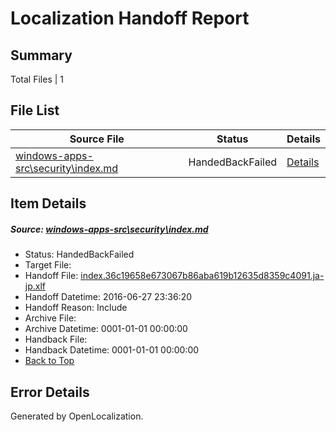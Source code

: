 # <a name='report-top'></a> Localization Handoff Report

## Summary
 Total Files | 1

## File List
 Source File | Status | Details 
 ----------- | ------ | ------- 
 [windows-apps-src\security\index.md](https://github.com/Microsoft/windows-apps/blob/a178f992ddd39b5609ce6d15b7e3560e157b9afb/windows-apps-src/security/index.md) | HandedBackFailed | [Details](#23897e7e78f3391fbee60a5f7cdf93615401247d3727)

## Item Details
##### <a name='23897e7e78f3391fbee60a5f7cdf93615401247d3727'></a> Source: [windows-apps-src\security\index.md](https://github.com/Microsoft/windows-apps/blob/a178f992ddd39b5609ce6d15b7e3560e157b9afb/windows-apps-src/security/index.md)
* Status: HandedBackFailed
* Target File: 
* Handoff File: [index.36c19658e673067b86aba619b12635d8359c4091.ja-jp.xlf](https://github.com/Microsoft/WDG.handoff/blob/9416176ce121b60b6efd365b0f64f7c3a44d5e7a/ol-handoff/Microsoft/windows-apps.ja-jp/master/index.36c19658e673067b86aba619b12635d8359c4091.ja-jp.xlf)
* Handoff Datetime: 2016-06-27 23:36:20
* Handoff Reason: Include
* Archive File: 
* Archive Datetime: 0001-01-01 00:00:00
* Handback File: 
* Handback Datetime: 0001-01-01 00:00:00
* [Back to Top](#report-top)


## Error Details

Generated by OpenLocalization.
